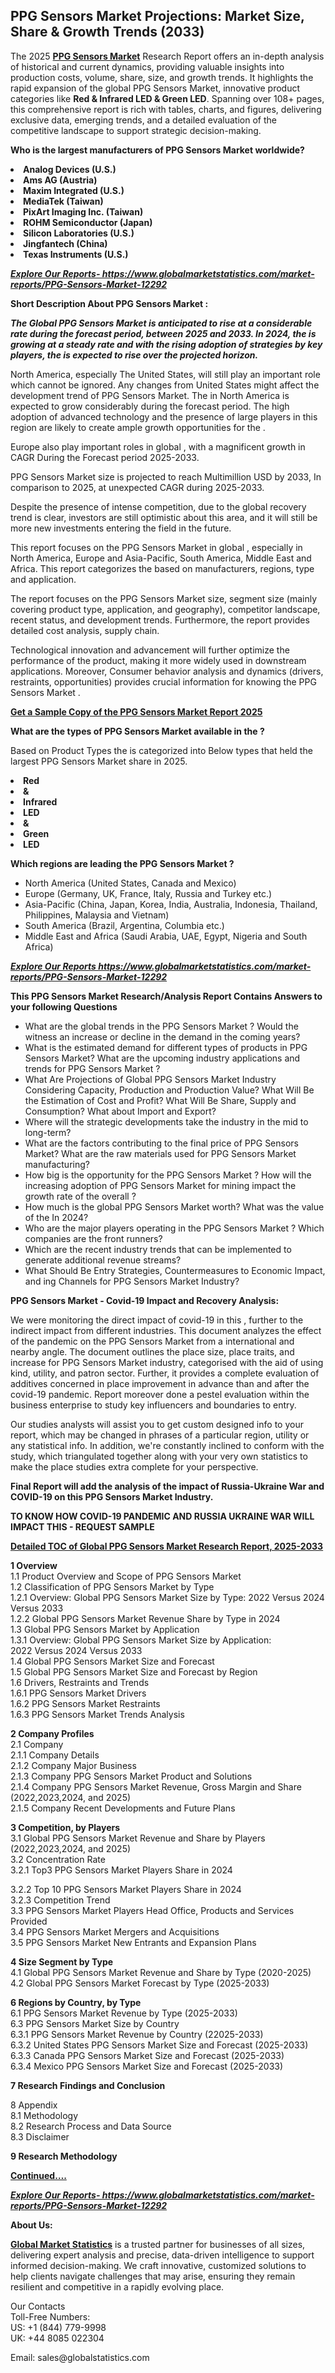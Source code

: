 <h2>PPG Sensors Market Projections: Market Size, Share & Growth Trends (2033)</h2><p>The 2025 <strong><a href="https://www.globalmarketstatistics.com/market-reports/PPG-Sensors-Market-12292">PPG Sensors Market</a></strong> Research Report offers an in-depth analysis of historical and current dynamics, providing valuable insights into production costs, volume, share, size, and growth trends. It highlights the rapid expansion of the global PPG Sensors Market, innovative product categories like <strong>Red & Infrared LED & Green LED</strong>. Spanning over 108+ pages, this comprehensive report is rich with tables, charts, and figures, delivering exclusive data, emerging trends, and a detailed evaluation of the competitive landscape to support strategic decision-making.</p><p><strong>Who is the largest manufacturers of PPG Sensors Market worldwide?</strong></p><p><strong><li>Analog Devices (U.S.)<li>Ams AG (Austria)<li>Maxim Integrated (U.S.)<li>MediaTek (Taiwan)<li>PixArt Imaging Inc. (Taiwan)<li>ROHM Semiconductor (Japan)<li>Silicon Laboratories (U.S.)<li>Jingfantech (China)<li>Texas Instruments (U.S.)</strong></p><p><strong><em><a href="https://www.globalmarketstatistics.com/market-reports/PPG-Sensors-Market-12292">Explore Our Reports-&nbsp;https://www.globalmarketstatistics.com/market-reports/PPG-Sensors-Market-12292</a></em></strong></p><p><strong>Short Description About PPG Sensors Market :</strong></p><p><strong><em>The Global PPG Sensors Market is anticipated to rise at a considerable rate during the forecast period, between 2025 and 2033. In 2024, the is growing at a steady rate and with the rising adoption of strategies by key players, the is expected to rise over the projected horizon.</em></strong></p><p>North America, especially The United States, will still play an important role which cannot be ignored. Any changes from United States might affect the development trend of PPG Sensors Market. The in North America is expected to grow considerably during the forecast period. The high adoption of advanced technology and the presence of large players in this region are likely to create ample growth opportunities for the .</p><p>Europe also play important roles in global , with a magnificent growth in CAGR During the Forecast period 2025-2033.</p><p>PPG Sensors Market size is projected to reach Multimillion USD by 2033, In comparison to 2025, at unexpected CAGR during 2025-2033.</p><p>Despite the presence of intense competition, due to the global recovery trend is clear, investors are still optimistic about this area, and it will still be more new investments entering the field in the future.</p><p>This report focuses on the PPG Sensors Market in global , especially in North America, Europe and Asia-Pacific, South America, Middle East and Africa. This report categorizes the based on manufacturers, regions, type and application.</p><p>The report focuses on the PPG Sensors Market size, segment size (mainly covering product type, application, and geography), competitor landscape, recent status, and development trends. Furthermore, the report provides detailed cost analysis, supply chain.</p><p>Technological innovation and advancement will further optimize the performance of the product, making it more widely used in downstream applications. Moreover, Consumer behavior analysis and dynamics (drivers, restraints, opportunities) provides crucial information for knowing the PPG Sensors Market .</p><p><strong><a href="https://www.globalmarketstatistics.com/market-reports/PPG-Sensors-Market-12292">Get a Sample Copy of the PPG Sensors Market Report 2025</a></strong></p><p><strong>What are the types of PPG Sensors Market available in the ?</strong></p><p>Based on Product Types the is categorized into Below types that held the largest PPG Sensors Market share in 2025.</p><p><strong><li>Red<li>&<li>Infrared<li>LED<li>&<li>Green<li>LED</strong></p><p><strong>Which regions are leading the PPG Sensors Market ?</strong></p><ul><li>North America (United States, Canada and Mexico)</li><li>Europe (Germany, UK, France, Italy, Russia and Turkey etc.)</li><li>Asia-Pacific (China, Japan, Korea, India, Australia, Indonesia, Thailand, Philippines, Malaysia and Vietnam)</li><li>South America (Brazil, Argentina, Columbia etc.)</li><li>Middle East and Africa (Saudi Arabia, UAE, Egypt, Nigeria and South Africa)</li></ul><p><strong><em><a href="https://www.globalmarketstatistics.com/market-reports/PPG-Sensors-Market-12292">Explore Our Reports https://www.globalmarketstatistics.com/market-reports/PPG-Sensors-Market-12292</a></em></strong></p><p><strong>This PPG Sensors Market Research/Analysis Report Contains Answers to your following Questions</strong></p><ul><li>What are the global trends in the PPG Sensors Market ? Would the witness an increase or decline in the demand in the coming years?</li><li>What is the estimated demand for different types of products in PPG Sensors Market? What are the upcoming industry applications and trends for PPG Sensors Market ?</li><li>What Are Projections of Global PPG Sensors Market Industry Considering Capacity, Production and Production Value? What Will Be the Estimation of Cost and Profit? What Will Be Share, Supply and Consumption? What about Import and Export?</li><li>Where will the strategic developments take the industry in the mid to long-term?</li><li>What are the factors contributing to the final price of PPG Sensors Market? What are the raw materials used for PPG Sensors Market manufacturing?</li><li>How big is the opportunity for the PPG Sensors Market ? How will the increasing adoption of PPG Sensors Market for mining impact the growth rate of the overall ?</li><li>How much is the global PPG Sensors Market worth? What was the value of the In 2024?</li><li>Who are the major players operating in the PPG Sensors Market ? Which companies are the front runners?</li><li>Which are the recent industry trends that can be implemented to generate additional revenue streams?</li><li>What Should Be Entry Strategies, Countermeasures to Economic Impact, and ing Channels for PPG Sensors Market Industry?</li></ul><p><strong>PPG Sensors Market - Covid-19 Impact and Recovery Analysis:</strong></p><p>We were monitoring the direct impact of covid-19 in this , further to the indirect impact from different industries. This document analyzes the effect of the pandemic on the PPG Sensors Market from a international and nearby angle. The document outlines the place size, place traits, and increase for PPG Sensors Market industry, categorised with the aid of using kind, utility, and patron sector. Further, it provides a complete evaluation of additives concerned in place improvement in advance than and after the covid-19 pandemic. Report moreover done a pestel evaluation within the business enterprise to study key influencers and boundaries to entry.</p><p>Our studies analysts will assist you to get custom designed info to your report, which may be changed in phrases of a particular region, utility or any statistical info. In addition, we're constantly inclined to conform with the study, which triangulated together along with your very own statistics to make the place studies extra complete for your perspective.</p><p><strong>Final Report will add the analysis of the impact of Russia-Ukraine War and COVID-19 on this PPG Sensors Market Industry.</strong></p><p><strong>TO KNOW HOW COVID-19 PANDEMIC AND RUSSIA UKRAINE WAR WILL IMPACT THIS - REQUEST SAMPLE</strong></p><p><strong><a href="https://www.globalmarketstatistics.com/market-reports/PPG-Sensors-Market-12292">Detailed TOC of Global PPG Sensors Market Research Report, 2025-2033</a></strong></p><p><strong>1 Overview</strong><br /> 1.1 Product Overview and Scope of PPG Sensors Market<br /> 1.2 Classification of PPG Sensors Market by Type<br /> 1.2.1 Overview: Global PPG Sensors Market Size by Type: 2022 Versus 2024 Versus 2033<br /> 1.2.2 Global PPG Sensors Market Revenue Share by Type in 2024<br /> 1.3 Global PPG Sensors Market by Application<br /> 1.3.1 Overview: Global PPG Sensors Market Size by Application: 2022&nbsp;Versus 2024 Versus 2033<br /> 1.4 Global PPG Sensors Market Size and Forecast<br /> 1.5 Global PPG Sensors Market Size and Forecast by Region<br /> 1.6 Drivers, Restraints and Trends<br /> 1.6.1 PPG Sensors Market Drivers<br /> 1.6.2 PPG Sensors Market Restraints<br /> 1.6.3 PPG Sensors Market Trends Analysis</p><p><strong>2 Company Profiles</strong><br /> 2.1 Company<br /> 2.1.1 Company Details<br /> 2.1.2 Company Major Business<br /> 2.1.3 Company PPG Sensors Market Product and Solutions<br /> 2.1.4 Company PPG Sensors Market Revenue, Gross Margin and Share (2022,2023,2024, and 2025)<br /> 2.1.5 Company Recent Developments and Future Plans</p><p><strong>3 Competition, by Players</strong><br /> 3.1 Global PPG Sensors Market Revenue and Share by Players (2022,2023,2024, and 2025)<br /> 3.2 Concentration Rate<br /> 3.2.1 Top3 PPG Sensors Market Players Share in 2024</p><p>3.2.2 Top 10 PPG Sensors Market Players Share in 2024<br /> 3.2.3 Competition Trend<br /> 3.3 PPG Sensors Market Players Head Office, Products and Services Provided<br /> 3.4 PPG Sensors Market Mergers and Acquisitions<br /> 3.5 PPG Sensors Market New Entrants and Expansion Plans</p><p><strong>4 Size Segment by Type</strong><br /> 4.1 Global PPG Sensors Market Revenue and Share by Type (2020-2025)<br /> 4.2 Global PPG Sensors Market Forecast by Type (2025-2033)</p><p><strong>6 Regions by Country, by Type</strong><br /> 6.1 PPG Sensors Market Revenue by Type (2025-2033)<br /> 6.3 PPG Sensors Market Size by Country<br /> 6.3.1 PPG Sensors Market Revenue by Country (22025-2033)<br /> 6.3.2 United States PPG Sensors Market Size and Forecast (2025-2033)<br /> 6.3.3 Canada PPG Sensors Market Size and Forecast (2025-2033)<br /> 6.3.4 Mexico PPG Sensors Market Size and Forecast (2025-2033)</p><p><strong>7 Research Findings and Conclusion</strong></p><p>8 Appendix<br /> 8.1 Methodology<br /> 8.2 Research Process and Data Source<br /> 8.3 Disclaimer</p><p><strong>9 Research Methodology</strong></p><p><strong><a href="https://www.globalmarketstatistics.com/market-reports/PPG-Sensors-Market-12292">Continued&hellip;.</a></strong></p><p><strong><em><a href="https://www.globalmarketstatistics.com/market-reports/PPG-Sensors-Market-12292">Explore Our Reports-&nbsp;https://www.globalmarketstatistics.com/market-reports/PPG-Sensors-Market-12292</a></em></strong></p><p><strong>About Us:</strong></p><p><strong><a href="https://www.globalmarketstatistics.com/">Global Market Statistics</a></strong> is a trusted partner for businesses of all sizes, delivering expert analysis and precise, data-driven intelligence to support informed decision-making. We craft innovative, customized solutions to help clients navigate challenges that may arise, ensuring they remain resilient and competitive in a rapidly evolving place.</p><p>Our Contacts<br /> Toll-Free Numbers:<br /> US: +1 (844) 779-9998<br /> UK: +44 8085 022304</p><p>Email: sales@globalstatistics.com</p>
